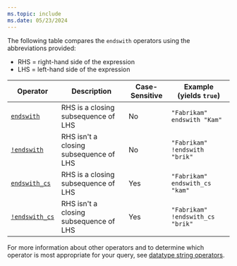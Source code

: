 ```yaml
---
ms.topic: include
ms.date: 05/23/2024
---
```


The following table compares the `endswith` operators using the abbreviations provided:

* RHS = right-hand side of the expression
* LHS = left-hand side of the expression

|Operator   |Description   |Case-Sensitive  |Example (yields `true`)  |
|-----------|--------------|----------------|-------------------------|
|[`endswith`](../kusto/query/endswith-operator.md) |RHS is a closing subsequence of LHS |No |`"Fabrikam" endswith "Kam"`|
|[`!endswith`](../kusto/query/not-endswith-operator.md) |RHS isn't a closing subsequence of LHS |No |`"Fabrikam" !endswith "brik"`|
|[`endswith_cs`](../kusto/query/endswith-cs-operator.md) |RHS is a closing subsequence of LHS |Yes |`"Fabrikam" endswith_cs "kam"`|
|[`!endswith_cs`](../kusto/query/not-endswith-cs-operator.md) |RHS isn't a closing subsequence of LHS |Yes |`"Fabrikam" !endswith_cs "brik"`|

For more information about other operators and to determine which operator is most appropriate for your query, see [datatype string operators](../kusto/datatypes-string-operators.md).
